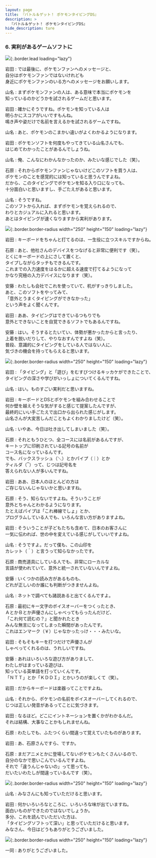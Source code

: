 ```yaml
---
layout: page
title: 『バトル＆ゲット！ ポケモンタイピングDS』
description: >
  『バトル＆ゲット！ ポケモンタイピングDS』
hide_description: ture
---
```


### 6. 実利があるゲームソフトに

![](/interviews/jp/nds/XXXX/vol1/img/mainvisual6.jpg){:.border.lead loading="lazy"}

岩田
: では最後に、ポケモンファンへのメッセージと、<br>自分はポケモンファンではないけれども<br>身近にポケモンファンのいる方へのメッセージをお願いします。

山名
: まずポケモンファンの人は、ある意味で本当にポケモンを<br>知っているのかどうかを試されるゲームだと思います。

岩田
: 確かにそうですね。ポケモンを知っている人は<br>明らかにスコアがいいですもんね。<br>鳴き声や姿だけで名前を言えるかを試されるゲームですね。

山名
: あと、ポケモンのこまかい違いがよくわかるようになります。

岩田
: ポケモンソフトを何度もやってきている山名さんでも、<br>はじめてわかったことがあるんでしょうね。

山名
: 俺、こんなにわかんなかったのか、みたいな感じでした（笑）。

石原
: それからポケモンファンじゃないけどこのソフトを買う人は、<br>ポケモンのことを感覚的には知っていると思うんですよね。<br>だから、このタイピングでポケモンを知る入り口になっても、<br>十分面白いと思いますし、手ごたえがあると思います。

山名
: そうですね。<br>このソフトから入れば、まずポケモンを覚えられるので、<br>わりとカジュアルに入れると思います。<br>あとはタイピングが速くなりますから実利があります。

![](/interviews/jp/nds/XXXX/vol1/img/photo18.jpg){:.border.border-radius width="250" height="150" loading="lazy"}

岩田
: キーボードをちゃんと打てるのは、一生役に立つスキルですからね。

石原
: あと、他社さんのデバイスをつなげると非常に便利です（笑）。<br>とくにキーボードの上にさして置くと、<br>タイプしながらタッチもできるんです。<br>これまでの入力速度をはるかに超える速度で打てるようになって<br>かなり究極の入力デバイスになります（笑）。

安藤
: わたしも会社でこれを使っていて、机がすっきりしました。<br>あと、このソフトをやってみて、<br>「意外とうまくタイピングができなかった」<br>という声をよく聞くんです。

岩田
: ああ、タイピングはできているつもりでも<br>意外とできないことを自覚できるソフトでもあるんですね。

安藤
: はい。そうするとたいてい、体勢が悪かったからと言ったり、<br>上着を脱いだりして、やりなおすんですよね（笑）。<br>普段、意識的にタイピングをしている人ではない人に、<br>気づきの機会を持ってもらえると思います。

![](/interviews/jp/nds/XXXX/vol1/img/photo19.jpg){:.border.border-radius width="250" height="150" loading="lazy"}

岩田
: 「タイピング」と「遊び」をむすびつけるキッカケができたことで、<br>タイピングの深さや学びがいっしょについてくるんですね。

山名
: はい。ものすごい実利だと思いますね。

岩田
: キーボードとDSとポケモンを組み合わせることで<br>何か壁を越えそうな気がすると感じて提案したんですが、<br>最終的にいい手ごたえで出口から出られた感じがします。<br>山名さんが大変苦しんだこともよくわかりましたけど（笑）。

山名
: いやあ、今日は吐き出してしまいました（笑）。

石原
: それともうひとつ、全コースには名前があるんですが、<br>キートップに印刷されている記号の名前が<br>コース名になっているんです。<br>でも、バックスラッシュ（＼）とかパイプ（｜）とか<br>ティルダ（‾）って、じつは記号名を<br>答えられない人が多いんですね。

岩田
: ああ、日本人のほとんどの方は<br>ご存じないんじゃないかと思いますね。

石原
: そう、知らないですよね。そういうことが<br>意外とちゃんとわかるようになります。<br>たとえばパイプは「これ棒線でしょ」とか、<br>プログラムしている人でも、いろんな言い方がありますよね。

岩田
: そういうことが子どもたちも含めて、日本のお客さんに<br>一気に伝われば、世の中を変えている感じがしていいですよね。

山名
: そうですよ。だって僕も、この山印を<br>カレット（＾）と言うって知らなかったです。

石原
: 商売道具にしている人でも、非常にローカルな<br>言語が使われていて、意外と統一されていないんですよね。

安藤
: いくつかの読み方があるものも、<br>どれが正しいのか誰にも判断がつきませんよね。

山名
: ネットで調べても諸説あると出てくるんですよ。

石原
: 最初にキー文字のボイスオーバーをつくったとき、<br>ＡとかＢとか声優さんにしゃべってもらったんだけど、<br>「これ何て読むの？」と聞かれたとき<br>みんな無言になってしまった瞬間があったんです。<br>これはエンマーク（￥）じゃなかったっけ・・・みたいな。

岩田
: そもそもキーを打つだけで声優さんが<br>しゃべってくれるのは、うれしいですね。

安藤
: あれはいろいろな遊び方がありまして、<br>わたしがはまっている遊びは、<br>知っている英単語を打っていくんです。<br>「ＮＴＴ」とか「ＫＤＤＩ」とかいうのが楽しくて（笑）。

岩田
: だからキーボードは楽器ってことですよね。

山名
: それから、ポケモンの名前をボイスオーバーしてくれるので、<br>じつは正しい発音があるってことに気づきます。

岩田
: なるほど。どこにイントネーションを置くかがわかるんだ。<br>それは結構、大事なことかもしれませんね。

石原
: わたしでも、ふたつくらい間違って覚えていたものがあります。

岩田
: あ、石原さんですら、ですか。

石原
: まだアニメとかに登場してないポケモンもたくさんいるので、<br>自分のなかで思いこんでいるんですよね。<br>それで「違うんじゃないの」って思っても、<br>だいたいわたしが間違っているんです（笑）。

![](/interviews/jp/nds/XXXX/vol1/img/photo20.jpg){:.border.border-radius width="250" height="150" loading="lazy"}

山名
: みなさんにも知っていただけると思います。

岩田
: 何かいろいろなところに、いろいろな味が出ていますね。<br>面白いものができたのではないでしょうか。<br>多分、これを読んでいただいた方は、<br>「タイピングソフトって深い」と思っていただけると思います。<br>みなさん、今日はどうもありがとうございました。

![](/interviews/jp/nds/XXXX/vol1/img/photo21.jpg){:.border.border-radius width="250" height="150" loading="lazy"}

一同
: ありがとうございました。

